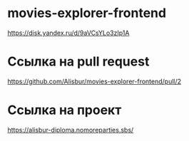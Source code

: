 # movies-explorer-frontend
https://disk.yandex.ru/d/9aVCsYLo3zIp1A

# Ссылка на pull request
https://github.com/Alisbur/movies-explorer-frontend/pull/2

# Ссылка на проект
https://alisbur-diploma.nomoreparties.sbs/